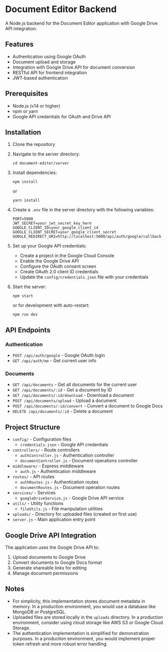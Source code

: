 # Document Editor Backend

A Node.js backend for the Document Editor application with Google Drive API integration.

## Features

- Authentication using Google OAuth
- Document upload and storage
- Integration with Google Drive API for document conversion
- RESTful API for frontend integration
- JWT-based authentication

## Prerequisites

- Node.js (v14 or higher)
- npm or yarn
- Google API credentials for OAuth and Drive API

## Installation

1. Clone the repository
2. Navigate to the server directory:
   ```
   cd document-editor/server
   ```
3. Install dependencies:
   ```
   npm install
   ```
   or
   ```
   yarn install
   ```
4. Create a `.env` file in the server directory with the following variables:
   ```
   PORT=5000
   JWT_SECRET=your_jwt_secret_key_here
   GOOGLE_CLIENT_ID=your_google_client_id
   GOOGLE_CLIENT_SECRET=your_google_client_secret
   GOOGLE_REDIRECT_URI=http://localhost:5000/api/auth/google/callback
   ```
5. Set up your Google API credentials:
   - Create a project in the Google Cloud Console
   - Enable the Google Drive API
   - Configure the OAuth consent screen
   - Create OAuth 2.0 client ID credentials
   - Update the `config/credentials.json` file with your credentials

6. Start the server:
   ```
   npm start
   ```
   or for development with auto-restart:
   ```
   npm run dev
   ```

## API Endpoints

### Authentication

- `POST /api/auth/google` - Google OAuth login
- `GET /api/auth/me` - Get current user info

### Documents

- `GET /api/documents` - Get all documents for the current user
- `GET /api/documents/:id` - Get a document by ID
- `GET /api/documents/:id/download` - Download a document
- `POST /api/documents/upload` - Upload a document
- `POST /api/documents/:id/convert` - Convert a document to Google Docs
- `DELETE /api/documents/:id` - Delete a document

## Project Structure

- `config/` - Configuration files
  - `credentials.json` - Google API credentials
- `controllers/` - Route controllers
  - `authController.js` - Authentication controller
  - `documentController.js` - Document operations controller
- `middleware/` - Express middleware
  - `auth.js` - Authentication middleware
- `routes/` - API routes
  - `authRoutes.js` - Authentication routes
  - `documentRoutes.js` - Document operation routes
- `services/` - Services
  - `googleDriveService.js` - Google Drive API service
- `utils/` - Utility functions
  - `fileUtils.js` - File manipulation utilities
- `uploads/` - Directory for uploaded files (created on first use)
- `server.js` - Main application entry point

## Google Drive API Integration

The application uses the Google Drive API to:

1. Upload documents to Google Drive
2. Convert documents to Google Docs format
3. Generate shareable links for editing
4. Manage document permissions

## Notes

- For simplicity, this implementation stores document metadata in memory. In a production environment, you would use a database like MongoDB or PostgreSQL.
- Uploaded files are stored locally in the `uploads` directory. In a production environment, consider using cloud storage like AWS S3 or Google Cloud Storage.
- The authentication implementation is simplified for demonstration purposes. In a production environment, you would implement proper token refresh and more robust error handling.